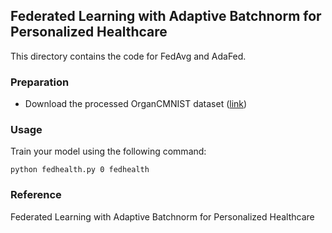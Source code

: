 ## Federated Learning with Adaptive Batchnorm for Personalized Healthcare

This directory contains the code for FedAvg and AdaFed.

### Preparation
* Download the processed OrganCMNIST dataset ([link][b])

[b]: https://zenodo.org/record/5208230/files/organcmnist.npz?download=1

### Usage

Train your model using the following command:
```
python fedhealth.py 0 fedhealth
```

### Reference
Federated Learning with Adaptive Batchnorm for Personalized Healthcare